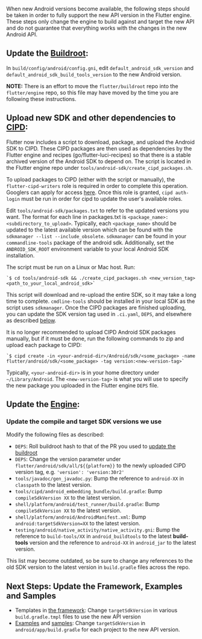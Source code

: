 When new Android versions become available, the following steps should be taken in order to fully support the new API version in the Flutter engine. These steps only change the engine to build against and target the new API and do not guarantee that everything works with the changes in the new Android API.

## Update the [Buildroot](https://github.com/flutter/buildroot):

In `build/config/android/config.gni`, edit `default_android_sdk_version` and `default_android_sdk_build_tools_version` to the new Android version.

**NOTE:** There is an effort to move the `flutter/buildroot` repo into the `flutter/engine` repo, so this file may have moved by the time you are following these instructions.

## Upload new SDK and other dependencies to [CIPD](https://chrome-infra-packages.appspot.com/p/flutter/android):

Flutter now includes a script to download, package, and upload the Android SDK to CIPD. These CIPD packages are then used as dependencies by the Flutter engine and recipes (go/flutter-luci-recipes) so that there is a stable archived version of the Android SDK to depend on. The script is located in the Flutter engine repo under `tools/android-sdk/create_cipd_packages.sh`.

To upload packages to CIPD (either with the script or manually), the  `flutter-cipd-writers` role is required in order to complete this operation. Googlers can apply for access [here](https://grants.corp.google.com/#/grants?request=8h%2Fflutter-cipd-writers). Once this role is granted, `cipd auth-login` must be run in order for cipd to update the user's available roles.

Edit `tools/android-sdk/packages.txt` to refer to the updated versions you want. The format for each line in packages.txt is `<package_name>:<subdirectory_to_upload>`. Typically, each `<package_name>` should be updated to the latest available version which can be found with the `sdkmanager --list --include_obsolete`. `sdkmanager` can be found in your `commandline-tools` package of the android sdk. Additionally, set the `ANDROID_SDK_ROOT` environment variable to your local Android SDK installation.

The script must be run on a Linux or Mac host. Run:

    `$ cd tools/android-sdk && ./create_cipd_packages.sh <new_version_tag> <path_to_your_local_android_sdk>`

This script will download and re-upload the entire SDK, so it may take a long time to complete. `cmdline-tools` should be installed in your local SDK as the script uses `sdkmanager`. Once the CIPD packages are finished uploading, you can update the SDK version tag used in `.ci.yaml`, `DEPS`, and elsewhere as described [below](#update-the-engine).

It is no longer recommended to upload CIPD Android SDK packages manually, but if it must be done, run the following commands to zip and upload each package to CIPD:

    `$ cipd create -in <your-android-dir>/Android/sdk/<some_package> -name flutter/android/sdk/<some_package> -tag version:<new-version-tag>`

Typically, `<your-android-dir>` is in your home directory under `~/Library/Android`. The `<new-version-tag>` is what you will use to specify the new package you uploaded in the Flutter engine `DEPS` file.

## Update the [Engine](https://github.com/flutter/engine):

### Update the compile and target SDK versions we use

Modify the following files as described:
* `DEPS`: Roll buildroot hash to that of the PR you used to [update the buildroot](#update-the-buildroot)
* `DEPS`: Change the version parameter under `flutter/android/sdk/all/${{platform}}` to the newly uploaded CIPD version tag, e.g. `'version': 'version:30r2'`
* `tools/javadoc/gen_javadoc.py`: Bump the reference to `android-XX` in `classpath` to the latest version.
* `tools/cipd/android_embedding_bundle/build.gradle`: Bump `compileSdkVersion XX` to the latest version.
* `shell/platform/android/test_runner/build.gradle`: Bump `compileSdkVersion XX` to the latest version.
* `shell/platform/android/AndroidManifest.xml`: Bump `android:targetSdkVersion=XX` to the latest version.
* `testing/android/native_activity/native_activity.gni`: Bump the reference to `build-tools/XX` in `android_buildtools` to the latest **build-tools** version and the reference to `android-XX` in `android_jar` to the latest version.

This list may become outdated, so be sure to change any references to the old SDK version to the latest version in `build.gradle` files across the repo.

## Next Steps: Update the Framework, Examples and Samples

* Templates in [the framework](https://github.com/flutter/flutter): Change `targetSdkVersion` in various `build.gradle.tmpl` files to use the new API version
* [Examples](https://github.com/flutter/flutter/tree/main/examples) and [samples](https://github.com/flutter/samples): Change `targetSdkVersion` in `android/app/build.gradle` for each project to the new API version.
